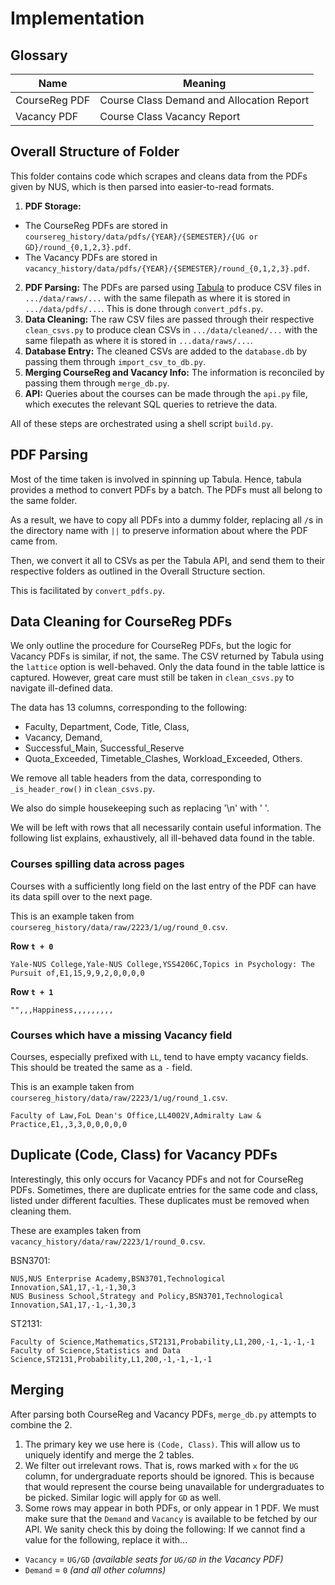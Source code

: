 # Implementation

## Glossary
| Name | Meaning |
| --- | --- |
| CourseReg PDF | Course Class Demand and Allocation Report |
| Vacancy PDF | Course Class Vacancy Report |

## Overall Structure of Folder

This folder contains code which scrapes and cleans data from the PDFs given by NUS, which is then parsed into easier-to-read formats.

1. **PDF Storage:**
 - The CourseReg PDFs are stored in `coursereg_history/data/pdfs/{YEAR}/{SEMESTER}/{UG or GD}/round_{0,1,2,3}.pdf`.
 - The Vacancy PDFs are stored in `vacancy_history/data/pdfs/{YEAR}/{SEMESTER}/round_{0,1,2,3}.pdf`.
2. **PDF Parsing:** The PDFs are parsed using [Tabula](https://github.com/chezou/tabula-py) to produce CSV files in `.../data/raws/...` with the same filepath as where it is stored in `.../data/pdfs/...`. This is done through `convert_pdfs.py`.
3. **Data Cleaning:** The raw CSV files are passed through their respective `clean_csvs.py` to produce clean CSVs in `.../data/cleaned/...` with the same filepath as where it is stored in `...data/raws/...`.
4. **Database Entry:** The cleaned CSVs are added to the `database.db` by passing them through `import_csv_to_db.py`.
5. **Merging CourseReg and Vacancy Info:** The information is reconciled by passing them through `merge_db.py`.
6. **API:** Queries about the courses can be made through the `api.py` file, which executes the relevant SQL queries to retrieve the data.

All of these steps are orchestrated using a shell script `build.py`.

## PDF Parsing
Most of the time taken is involved in spinning up Tabula. Hence, tabula provides a method to convert PDFs by a batch. The PDFs must all belong to the same folder.

As a result, we have to copy all PDFs into a dummy folder, replacing all `/`s in the directory name with `||` to preserve information about where the PDF came from.

Then, we convert it all to CSVs as per the Tabula API, and send them to their respective folders as outlined in the Overall Structure section.

This is facilitated by `convert_pdfs.py`.

## Data Cleaning for CourseReg PDFs
We only outline the procedure for CourseReg PDFs, but the logic for Vacancy PDFs is similar, if not, the same.
The CSV returned by Tabula using the `lattice` option is well-behaved. Only the data found in the table lattice is captured.
However, great care must still be taken in `clean_csvs.py` to navigate ill-defined data.

The data has 13 columns, corresponding to the following:

- Faculty, Department, Code, Title, Class,
- Vacancy, Demand,
- Successful_Main, Successful_Reserve
- Quota_Exceeded, Timetable_Clashes, Workload_Exceeded, Others.

We remove all table headers from the data, corresponding to `_is_header_row()` in `clean_csvs.py`.

We also do simple housekeeping such as replacing '\n' with ' '.

We will be left with rows that all necessarily contain useful information.
The following list explains, exhaustively, all ill-behaved data found in the table.

### Courses spilling data across pages
Courses with a sufficiently long field on the last entry of the PDF can have its data spill over to the next page.

This is an example taken from `coursereg_history/data/raw/2223/1/ug/round_0.csv`.

**Row `t + 0`**
```
Yale-NUS College,Yale-NUS College,YSS4206C,Topics in Psychology: The Pursuit of,E1,15,9,9,2,0,0,0,0
```
**Row `t + 1`**
```
"",,,Happiness,,,,,,,,,
```

### Courses which have a missing Vacancy field
Courses, especially prefixed with `LL`, tend to have empty vacancy fields.
This should be treated the same as a `-` field.

This is an example taken from `coursereg_history/data/raw/2223/1/ug/round_1.csv`.
```
Faculty of Law,FoL Dean's Office,LL4002V,Admiralty Law & Practice,E1,,3,3,0,0,0,0,0
```

## Duplicate (Code, Class) for Vacancy PDFs
Interestingly, this only occurs for Vacancy PDFs and not for CourseReg PDFs.
Sometimes, there are duplicate entries for the same code and class, listed under different faculties.
These duplicates must be removed when cleaning them.

These are examples taken from `vacancy_history/data/raw/2223/1/round_0.csv`.

BSN3701:
```
NUS,NUS Enterprise Academy,BSN3701,Technological Innovation,SA1,17,-1,-1,30,3
NUS Business School,Strategy and Policy,BSN3701,Technological Innovation,SA1,17,-1,-1,30,3
```

ST2131:
```
Faculty of Science,Mathematics,ST2131,Probability,L1,200,-1,-1,-1,-1
Faculty of Science,Statistics and Data Science,ST2131,Probability,L1,200,-1,-1,-1,-1
```


## Merging
After parsing both CourseReg and Vacancy PDFs, `merge_db.py` attempts to combine the 2.
1. The primary key we use here is `(Code, Class)`. This will allow us to uniquely identify and merge the 2 tables.
2. We filter out irrelevant rows. That is, rows marked with `x` for the `UG` column, for undergraduate reports should be ignored. This is because that would represent the course being unavailable for undergraduates to be picked. Similar logic will apply for `GD` as well.
3. Some rows may appear in both PDFs, or only appear in 1 PDF. We must make sure that the `Demand` and `Vacancy` is available to be fetched by our API. We sanity check this by doing the following:
If we cannot find a value for the following, replace it with...
 - `Vacancy` = `UG/GD` _(available seats for `UG/GD` in the Vacancy PDF)_
 - `Demand` = `0` _(and all other columns)_
